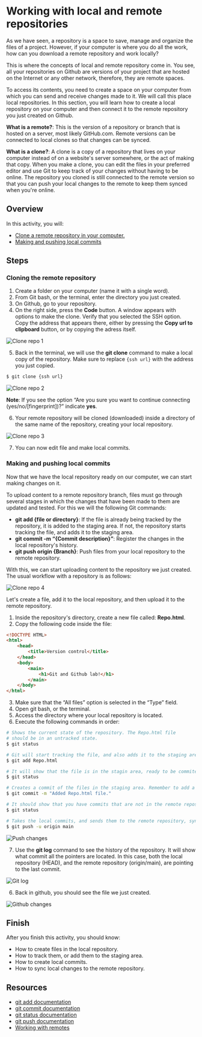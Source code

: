 # Working with local and remote repositories

As we have seen, a repository is a space to save, manage and organize the files of a project. However, if your computer is where you do all the work, how can you download a remote repository and work locally?

This is where the concepts of local and remote repository come in. You see, all your repositories on Github are versions of your project that are hosted on the Internet or any other network, therefore, they are remote spaces.

To access its contents, you need to create a space on your computer from which you can send and receive changes made to it. We will call this place local repositories. In this section, you will learn how to create a local repository on your computer and then connect it to the remote repository you just created on Github.

**What is a remote?**: This is the version of a repository or branch that is hosted on a server, most likely GitHub.com. Remote versions can be connected to local clones so that changes can be synced.

**What is a clone?**: A clone is a copy of a repository that lives on your computer instead of on a website's server somewhere, or the act of making that copy. When you make a clone, you can edit the files in your preferred editor and use Git to keep track of your changes without having to be online. The repository you cloned is still connected to the remote version so that you can push your local changes to the remote to keep them synced when you're online.

## Overview

In this activity, you will:

- [Clone a remote repository in your computer.](#cloning-the-remote-repository)
- [Making and pushing local commits](#making-and-pushing-local-commits)

## Steps

### Cloning the remote repository

1. Create a folder on your computer (name it with a single word).
2. From Git bash, or the terminal, enter the directory you just created.
3. On Github, go to your repository.
4. On the right side, press the **Code** button. A window appears with options to make the clone. Verify that you selected the SSH option. Copy the address that appears there, either by pressing the **Copy url to clipboard** button, or by copying the adress itself.

![Clone repo 1](.images/4_clone/4_clone_1.png)

5. Back in the terminal, we will use the **git clone** command to make a local copy of the repository. Make sure to replace `{ssh url}` with the address you just copied.

```bash
$ git clone {ssh url}
```
![Clone repo 2](.images/4_clone/4_clone_2.png)

**Note**: If you see the option “Are you sure you want to continue connecting (yes/no/[fingerprint])?” indicate **yes**.

6. Your remote repository will be cloned (downloaded) inside a directory of the same name of the repository, creating your local repository.

![Clone repo 3](.images/4_clone/4_clone_3.png)

7. You can now edit file and make local commits.

### Making and pushing local commits

Now that we have the local repository ready on our computer, we can start making changes on it.

To upload content to a remote repository branch, files must go through several stages in which the changes that have been made to them are updated and tested. For this we will the following Git commands:

- **git add {file or directory}**: If the file is already being tracked by the repository, it is added to the staging area. If not, the repository starts tracking the file, and adds it to the staging area.
- **git commit -m “{Commit description}”**: Register the changes in the local repository's history.
- **git push origin {Branch}**: Push files from your local repository to the remote repository.

With this, we can start uploading content to the repository we just created. The usual workflow with a repository is as follows:

![Clone repo 4](.images/4_clone/4_clone_4.jpg)

Let's create a file, add it to the local repository, and then upload it to the remote repository.

1. Inside the repository's directory, create a new file called: **Repo.html**.
2. Copy the following code inside the file:
```html
<!DOCTYPE HTML>
<html>
    <head>
        <title>Version control</title>
    </head>
    <body>
        <main>
            <h1>Git and Github lab!</h1>
        </main>
    </body>
</html>
```
3. Make sure that the “All files” option is selected in the “Type” field.
4. Open git bash, or the terminal.
5. Access the directory where your local repository is located.
6. Execute the following commands in order:

```bash
# Shows the current state of the repository. The Repo.html file
# should be in an untracked state.
$ git status 

# Git will start tracking the file, and also adds it to the staging area.
$ git add Repo.html 

# It will show that the file is in the stagin area, ready to be commited.
$ git status

# Creates a commit of the files in the staging area. Remember to add a meaningul message.
$ git commit -m "Added Repo.html file."

# It should show that you have commits that are not in the remote repository.
$ git status

# Takes the local commits, and sends them to the remote repository, syncing their histories.
$ git push -u origin main
```

![Push changes](.images/4_clone/4_clone_4.png)

7. Use the **git log** command to see the history of the repository. It will show what commit all the pointers are located. In this case, both the local repository (HEAD), and the remote repository (origin/main), are pointing to the last commit.
 
![Git log](.images/4_clone/4_clone_5.png)

6. Back in github, you should see the file we just created.

![Github changes](.images/4_clone/4_clone_6.png)

## Finish

After you finish this activity, you should know:

- How to create files in the local repository. 
- How to track them, or add them to the staging area.
- How to create local commits.
- How to sync local changes to the remote repository.

## Resources

- [git add documentation](https://git-scm.com/docs/git-add)
- [git commit documentation](https://git-scm.com/docs/git-commit)
- [git status documentation](https://git-scm.com/docs/git-status)
- [git push documentation](https://git-scm.com/docs/git-push)
- [Working with remotes](Linkhttps://git-scm.com/book/en/v2/Git-Basics-Working-with-Remotes#Fetching-and-Pulling-from-Your-Remotes)
